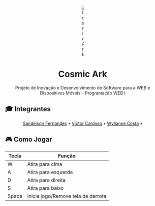 <p align="center">
	<img src="https://pixabay.com/static/uploads/photo/2016/07/14/05/53/spaceship-1516139_960_720.jpg" alt="Cosmic Ark" style="max-width:1%;">
</p>

<h1 align="center">Cosmic Ark</h1>

<p align="center">Projeto de Inovação e Desenvolvimento de Software para a WEB e Dispositivos Móveis - Programação WEB I</p>

## :mortar_board: Integrantes

<a id="user-content-Índice" class="anchor" href="#Índice" aria-hidden="true"></a>
<p align="center">
  <a href="https://github.com/SANDEISON" target="_blank">Sandeison Fernandes</a> •
  <a href="https://github.com/VictorCardoso22" target="_blank">Victor Cardoso</a> •
	<a href="https://github.com/Wylianne" target="_blank">Wylianne Costa</a> •
</p>

## :video_game: Como Jogar

Tecla | Função
------------ | -------------
W | Atira para cima
A | Atira para esquerda
D | Atira para direita
S | Atira para baixo
Space | Inicia jogo/Remove tela de derrota


